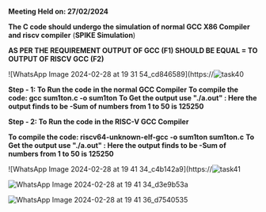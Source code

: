 **Meeting Held on: 27/02/2024**

**The C code should undergo the simulation of normal GCC X86 Compiler and riscv compiler** (**SPIKE Simulation**) 

**AS PER THE REQUIREMENT OUTPUT OF GCC (F1) SHOULD BE EQUAL = TO OUTPUT OF RISCV GCC (F2)**


![WhatsApp Image 2024-02-28 at 19 31 54_cd846589](https://![task40](https://github.com/suvarnak-18/suvarnak-18/assets/160591416/0ebfa2ff-bdd7-4cdd-91e7-fb37f44d272b)


**Step - 1: To Run the code in the normal GCC Compiler**
            **To compile the code: gcc sum1ton.c -o sum1ton**
            **To Get the output use "./a.out" : Here the output finds to be -Sum of numbers from 1 to 50 is 125250**

            
**Step - 2: To Run the code in the RISC-V GCC Compiler**

 **To compile the code: riscv64-unknown-elf-gcc -o sum1ton sum1ton.c**
  **To Get the output use "./a.out" : Here the output finds to be -Sum of numbers from 1 to 50 is 125250**

  
![WhatsApp Image 2024-02-28 at 19 41 34_c4b142a9](https://![task41](https://github.com/suvarnak-18/suvarnak-18/assets/160591416/d6e9ebf1-26ea-424c-8f3f-6afc11e5b6dd)


  ![WhatsApp Image 2024-02-28 at 19 41 34_d3e9b53a](https://github.com/Abdulbitm/Abdul/assets/160620896/6d28b21e-3b58-4f46-8cc0-accee9fb4976)

  
![WhatsApp Image 2024-02-28 at 19 41 36_d7540535](https://github.com/Abdulbitm/Abdul/assets/160620896/a69f260c-d9e9-4918-8668-5ea885113a6b)
